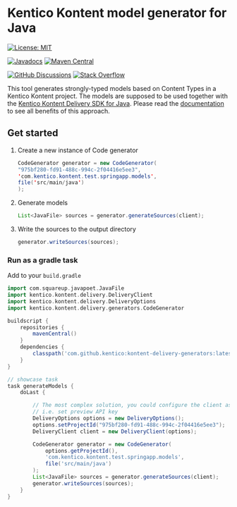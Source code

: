 # Kentico Kontent model generator for Java

[![License: MIT](https://img.shields.io/badge/License-MIT-yellow.svg)](https://opensource.org/licenses/MIT)

[![Javadocs](https://javadoc.io/badge/com.github.kentico/kontent-delivery-generators.svg)](https://javadoc.io/doc/com.github.kentico/kontent-delivery-generators)
[![Maven Central](https://img.shields.io/maven-central/v/com.github.kentico/kontent-delivery-generators)](https://oss.sonatype.org/content/groups/public/com/github/kentico/kontent-delivery-generators)

[![GitHub Discussions](https://img.shields.io/badge/GitHub-Discussions-FE7A16.svg?style=popout&logo=github)](https://github.com/Kentico/Home/discussions)
[![Stack Overflow](https://img.shields.io/badge/Stack%20Overflow-ASK%20NOW-FE7A16.svg?logo=stackoverflow&logoColor=white)](https://stackoverflow.com/tags/kentico-kontent)

This tool generates strongly-typed models based on Content Types in a Kentico Kontent project. The models are supposed to be used together with the [Kentico Kontent Delivery SDK for Java](../kontent-delivery/README.md). Please read the [documentation](</wiki/Working-with-Strongly-Typed-Models-(aka-Code-First-Approach)#customizing-the-strong-type-binding-logic>) to see all benefits of this approach.

## Get started

1. Create a new instance of Code generator

    ```java
    CodeGenerator generator = new CodeGenerator(
    "975bf280-fd91-488c-994c-2f04416e5ee3",
    'com.kentico.kontent.test.springapp.models',
    file('src/main/java')
    );
    ```

1. Generate models

    ```java
    List<JavaFile> sources = generator.generateSources(client);
    ```

1. Write the sources to the output directory

    ```java
    generator.writeSources(sources);
    ```

### Run as a gradle task

Add to your `build.gradle`

```groovy
import com.squareup.javapoet.JavaFile
import kentico.kontent.delivery.DeliveryClient
import kentico.kontent.delivery.DeliveryOptions
import kentico.kontent.delivery.generators.CodeGenerator

buildscript {
    repositories {
        mavenCentral()
    }
    dependencies {
        classpath('com.github.kentico:kontent-delivery-generators:latest.release')
    }
}

// showcase task
task generateModels {
    doLast {

        // The most complex solution, you could configure the client as you want
        // i.e. set preview API key
        DeliveryOptions options = new DeliveryOptions();
        options.setProjectId("975bf280-fd91-488c-994c-2f04416e5ee3");
        DeliveryClient client = new DeliveryClient(options);

        CodeGenerator generator = new CodeGenerator(
            options.getProjectId(),
            'com.kentico.kontent.test.springapp.models',
            file('src/main/java')
        );
        List<JavaFile> sources = generator.generateSources(client);
        generator.writeSources(sources);
    }
}

```
